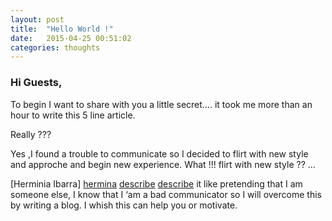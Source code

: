 ```yaml
---
layout: post
title:  "Hello World !"
date:   2015-04-25 00:51:02
categories: thoughts
---
```

### Hi Guests,

To begin I want to share with you a little secret…. it took me more than an hour to write this 5 line article. 

Really ???

Yes ,I found a trouble to communicate so I decided to flirt with new style and approche and begin new experience.
What !!! flirt with new style ?? …

[Herminia Ibarra] [hermina] [describe] [describe] it like pretending that I am someone else, I know that I ‘am a bad communicator so I will overcome this by writing a blog.
I whish this can help you or motivate.




[hermina]:https://hbr.org/search?term=herminia+ibarra
[describe]:https://hbr.org/2015/03/the-most-productive-way-to-develop-as-a-leader

